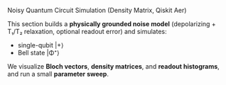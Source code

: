 Noisy Quantum Circuit Simulation (Density Matrix, Qiskit Aer)

This section builds a **physically grounded noise model** (depolarizing + T₁/T₂ relaxation, optional readout error) and simulates:
- single-qubit \|+⟩
- Bell state \|Φ⁺⟩

We visualize **Bloch vectors**, **density matrices**, and **readout histograms**, and run a small **parameter sweep**.
